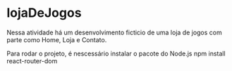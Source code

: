 # lojaDeJogos
Nessa atividade há um desenvolvimento ficticio de uma loja de jogos com parte como Home, Loja e Contato.

Para rodar o projeto, é nescessário instalar o pacote do Node.js  npm install react-router-dom
